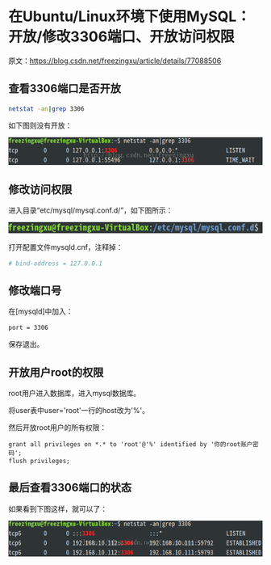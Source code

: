 # 在Ubuntu/Linux环境下使用MySQL：开放/修改3306端口、开放访问权限

原文：https://blog.csdn.net/freezingxu/article/details/77088506

## 查看3306端口是否开放
```bash
netstat -an|grep 3306
```
如下图则没有开放：

![avatar](./pictures/3306_1.png)

## 修改访问权限
进入目录“etc/mysql/mysql.conf.d/”，如下图所示：

![avatar](./pictures/3306_2.png)

打开配置文件mysqld.cnf，注释掉：
```bash
# bind-address = 127.0.0.1  
```

## 修改端口号
在[mysqld]中加入：
```bash
port = 3306
```
保存退出。

## 开放用户root的权限
root用户进入数据库，进入mysql数据库。

将user表中user='root'一行的host改为'%'。

然后开放root用户的所有权限：
```mysql
grant all privileges on *.* to 'root'@'%' identified by '你的root账户密码';  
flush privileges;​  
```

## 最后查看3306端口的状态
如果看到下图这样，就可以了：

![avatar](./pictures/3306_3.png)